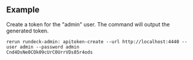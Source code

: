 Example
-------

Create a token for the "admin" user. The command will output the generated token.

    rerun rundeck-admin: apitoken-create --url http://localhost:4440 --user admin --password admin
    Cnd4DsNe0COk09cUrC0UrrVDs85r4ods

